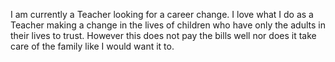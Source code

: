 I am currently a Teacher looking for a career change. I love what I do as a Teacher making a change in the lives of children who have only the adults in their lives to trust. However this does not pay the bills well nor does it take care of the family like I would want it to.
